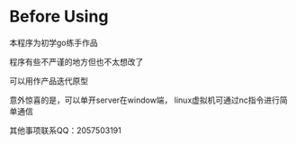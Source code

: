 # Before Using

本程序为初学go练手作品

程序有些不严谨的地方但也不太想改了

可以用作产品迭代原型

意外惊喜的是，可以单开server在window端，
linux虚拟机可通过nc指令进行简单通信

其他事项联系QQ：2057503191